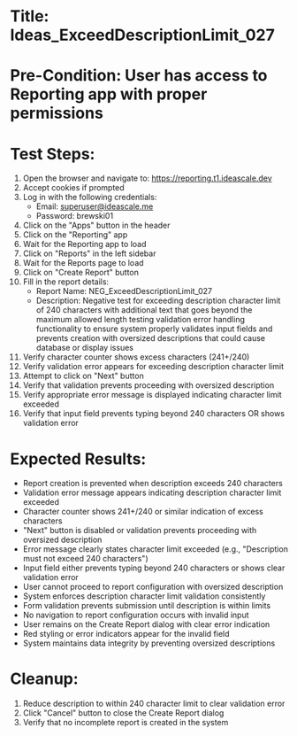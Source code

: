 # Title: Ideas_ExceedDescriptionLimit_027

# Pre-Condition: User has access to Reporting app with proper permissions

# Test Steps:
1. Open the browser and navigate to: https://reporting.t1.ideascale.dev
2. Accept cookies if prompted
3. Log in with the following credentials:
   - Email: superuser@ideascale.me
   - Password: brewski01
4. Click on the "Apps" button in the header
5. Click on the "Reporting" app
6. Wait for the Reporting app to load
7. Click on "Reports" in the left sidebar
8. Wait for the Reports page to load
9. Click on "Create Report" button
10. Fill in the report details:
    - Report Name: NEG_ExceedDescriptionLimit_027
    - Description: Negative test for exceeding description character limit of 240 characters with additional text that goes beyond the maximum allowed length testing validation error handling functionality to ensure system properly validates input fields and prevents creation with oversized descriptions that could cause database or display issues
11. Verify character counter shows excess characters (241+/240)
12. Verify validation error appears for exceeding description character limit
13. Attempt to click on "Next" button
14. Verify that validation prevents proceeding with oversized description
15. Verify appropriate error message is displayed indicating character limit exceeded
16. Verify that input field prevents typing beyond 240 characters OR shows validation error

# Expected Results:
- Report creation is prevented when description exceeds 240 characters
- Validation error message appears indicating description character limit exceeded
- Character counter shows 241+/240 or similar indication of excess characters
- "Next" button is disabled or validation prevents proceeding with oversized description
- Error message clearly states character limit exceeded (e.g., "Description must not exceed 240 characters")
- Input field either prevents typing beyond 240 characters or shows clear validation error
- User cannot proceed to report configuration with oversized description
- System enforces description character limit validation consistently
- Form validation prevents submission until description is within limits
- No navigation to report configuration occurs with invalid input
- User remains on the Create Report dialog with clear error indication
- Red styling or error indicators appear for the invalid field
- System maintains data integrity by preventing oversized descriptions

# Cleanup:
1. Reduce description to within 240 character limit to clear validation error
2. Click "Cancel" button to close the Create Report dialog
3. Verify that no incomplete report is created in the system